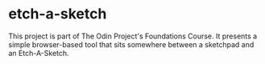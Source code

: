 # etch-a-sketch
This project is part of The Odin Project's Foundations Course. It presents a simple browser-based tool that sits somewhere between a sketchpad and an Etch-A-Sketch.
